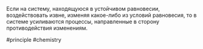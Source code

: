 Если на систему, находящуюся в устойчивом равновесии, воздействовать извне, изменяя какое-либо из условий равновесия, то в системе усиливаются процессы, направленные в сторону противодействия изменениям.

#principle #chemistry